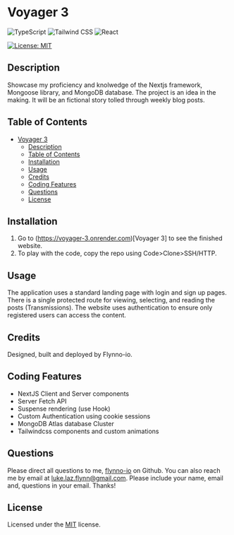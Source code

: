 # Voyager 3

![TypeScript](https://img.shields.io/badge/TypeScript-3178C6?style=for-the-badge&logo=typescript&logoColor=white) ![Tailwind CSS](https://img.shields.io/badge/Tailwind_CSS-06B6D4?style=for-the-badge&logo=tailwindcss&logoColor=white) ![React](https://img.shields.io/badge/React-61DAFB?style=for-the-badge&logo=react&logoColor=black)

[![License: MIT](https://img.shields.io/badge/License-MIT-yellow.svg)](https://opensource.org/licenses/MIT)

## Description

Showcase my proficiency and knolwedge of the Nextjs framework, Mongoose library, and MongoDB database. The project is an idea in the making. It will be an fictional story tolled through weekly blog posts.

## Table of Contents

- [Voyager 3](#voyager-3)
  - [Description](#description)
  - [Table of Contents](#table-of-contents)
  - [Installation](#installation)
  - [Usage](#usage)
  - [Credits](#credits)
  - [Coding Features](#coding-features)
  - [Questions](#questions)
  - [License](#license)

## Installation

1. Go to (https://voyager-3.onrender.com)[Voyager 3] to see the finished website.
2. To play with the code, copy the repo using Code>Clone>SSH/HTTP.

## Usage

The application uses a standard landing page with login and sign up pages. There is a single protected route for viewing, selecting, and reading the posts (Transmissions). The website uses authentication to ensure only registered users can access the content.

## Credits

Designed, built and deployed by Flynno-io.

## Coding Features

- NextJS Client and Server components
- Server Fetch API
- Suspense rendering (use Hook)
- Custom Authentication using cookie sessions
- MongoDB Atlas database Cluster
- Tailwindcss components and custom animations

## Questions

Please direct all questions to me, [flynno-io](https://github.com/flynno-io) on Github. You can also reach me by email at luke.laz.flynn@gmail.com. Please include your name, email and, questions in your email. Thanks!

## License

Licensed under the [MIT](LICENSE.txt) license.
